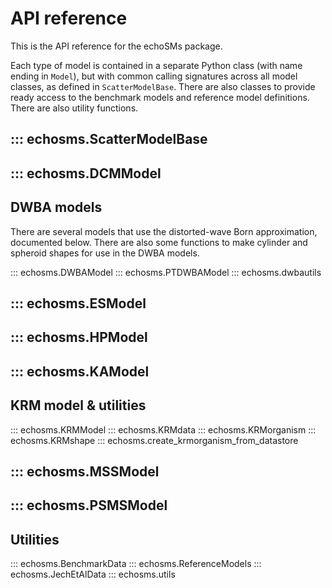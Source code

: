 # API reference

This is the API reference for the echoSMs package.

Each type of model is contained in a separate Python class (with name ending in ``Model``), but with common calling signatures across all model classes, as defined in ``ScatterModelBase``. There are also classes to provide ready access to the benchmark models and reference model definitions. There are also utility functions.

## ::: echosms.ScatterModelBase

## ::: echosms.DCMModel

## DWBA models

There are several models that use the distorted-wave Born approximation, documented below. There are also some functions to
make cylinder and spheroid shapes for use in the DWBA models.

::: echosms.DWBAModel
::: echosms.PTDWBAModel
::: echosms.dwbautils

## ::: echosms.ESModel

## ::: echosms.HPModel

## ::: echosms.KAModel

## KRM model & utilities

::: echosms.KRMModel
::: echosms.KRMdata
::: echosms.KRMorganism
::: echosms.KRMshape
::: echosms.create_krmorganism_from_datastore

## ::: echosms.MSSModel

## ::: echosms.PSMSModel

## Utilities

::: echosms.BenchmarkData
::: echosms.ReferenceModels
::: echosms.JechEtAlData
::: echosms.utils

